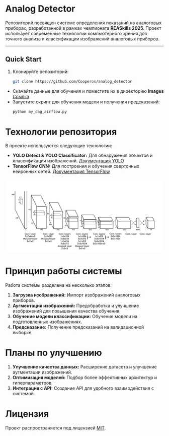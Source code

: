 # Analog Detector  
Репозиторий посвящен системе определения показаний на аналоговых приборах, разработанной в рамках чемпионата **REASkills 2025**. Проект использует современные технологии компьютерного зрения для точного анализа и классификации изображений аналоговых приборов.  

---

## Quick Start  
1. Клонируйте репозиторий:  
   ```bash
   git clone https://github.com/Cooperos/analog_detector
   ```
* Скачайте данные для обучения и поместите их в директорию **Images** [Ссылка](https://yandex.ru/video/preview/9791159952283275697)
* Запустите скрипт для обучения модели и получения предсказаний:
    ```bash
    python my_dag_airflow.py
    ```

# Технологии репозитория
В проекте используются следующие технологии:
* **YOLO Detect & YOLO Classificator:** Для обнаружения объектов и классификации изображений. [Документация YOLO](https://docs.ultralytics.com/ru/models/)
* **TensorFlow CNN:** Для построения и обучения сверточных нейронных сетей. [Документация TensorFlow](https://www.tensorflow.org/?hl=ru)

![YOLO arch](gre2kvy6az2jboykgg_jvazb3jg.jpeg)

# Принцип работы системы
Работа системы разделена на несколько этапов:
1. **Загрузка изображений:** Импорт изображений аналоговых приборов.
2. **Аугментация изображений:** Предобработка и улучшение изображений для повышения качества обучения.
3. **Обучение модели классификации:** Обучение модели на подготовленных изображениях.
4. **Предсказание:** Получение предсказаний на валидационной выборке.

# Планы по улучшению

1. **Улучшение качества данных:** Расширение датасета и улучшение аугментации изображений.
2. **Оптимизация моделей:** Подбор более эффективных архитектур и гиперпараметров.
3. **Интеграция с API:** Создание API для удобного взаимодействия с системой.

# Лицензия

Проект распространяется под лицензией [MIT](https://ru.wikipedia.org/wiki/%D0%9B%D0%B8%D1%86%D0%B5%D0%BD%D0%B7%D0%B8%D1%8F_MIT).

